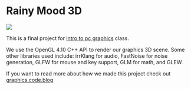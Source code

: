 # Rainy Mood 3D

![](https://graphicscode.files.wordpress.com/2016/12/screen-shot-2016-12-07-at-11-49-36-pm.png)

This is a final project for [intro to pc graphics](http://ivl.calit2.net/wiki/index.php/CSE167F2016) class.

We use the OpenGL 4.10 C++ API to render our graphics 3D scene. Some other libraries used include: irrKlang for audio, FastNoise for noise generation, GLFW for mouse and key support, GLM for math, and GLEW.

If you want to read more about how we made this project check out [graphics.code.blog](https://graphics.code.blog)
